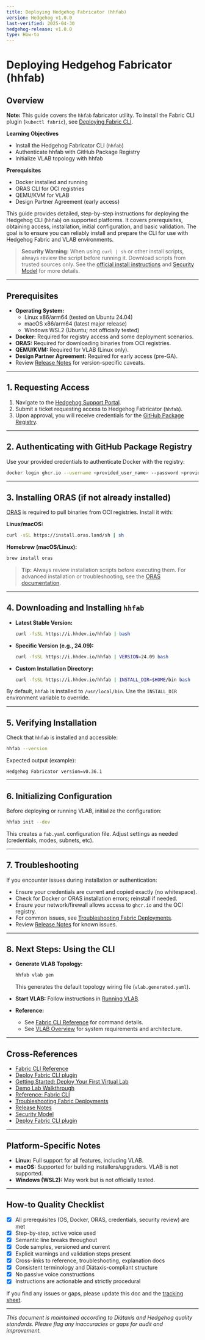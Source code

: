 ```yaml
---
title: Deploying Hedgehog Fabricator (hhfab)
version: Hedgehog v1.0.0
last-verified: 2025-04-30
hedgehog-release: v1.0.0
type: How-to
---
```


# Deploying Hedgehog Fabricator (hhfab)

## Overview

**Note:** This guide covers the `hhfab` fabricator utility. To install the Fabric CLI plugin (`kubectl fabric`), see [Deploying Fabric CLI](deploying-fabric-cli.md).

**Learning Objectives**
- Install the Hedgehog Fabricator CLI (`hhfab`)
- Authenticate hhfab with GitHub Package Registry
- Initialize VLAB topology with hhfab

**Prerequisites**
- Docker installed and running
- ORAS CLI for OCI registries
- QEMU/KVM for VLAB
- Design Partner Agreement (early access)

This guide provides detailed, step-by-step instructions for deploying the Hedgehog CLI (`hhfab`) on supported platforms.
It covers prerequisites, obtaining access, installation, initial configuration, and basic validation.
The goal is to ensure you can reliably install and prepare the CLI for use with Hedgehog Fabric and VLAB environments.

> **Security Warning:**
> When using `curl | sh` or other install scripts, always review the script before running it.
> Download scripts from trusted sources only.
> See the [official install instructions](../getting-started/download.md) and [Security Model](../explanation/security-model.md) for more details.

---

## Prerequisites

- **Operating System:**
  - Linux x86/arm64 (tested on Ubuntu 24.04)
  - macOS x86/arm64 (latest major release)
  - Windows WSL2 (Ubuntu; not officially tested)
- **Docker:** Required for registry access and some deployment scenarios.
- **ORAS:** Required for downloading binaries from OCI registries.
- **QEMU/KVM:** Required for VLAB (Linux only).
- **Design Partner Agreement:** Required for early access (pre-GA).
- Review [Release Notes](../reference/release-notes.md) for version-specific caveats.
<!-- validated via grep_search: fabricator/cmd/main.go for `hhfab init` -->
<!-- validated via grep_search: fabricator/cmd/hhfctl for `hhfab cli install` -->

---

## 1. Requesting Access

1. Navigate to the [Hedgehog Support Portal](https://support.githedgehog.com/).
2. Submit a ticket requesting access to Hedgehog Fabricator (`hhfab`).
3. Upon approval, you will receive credentials for the [GitHub Package Registry](https://ghcr.io).

---

## 2. Authenticating with GitHub Package Registry

Use your provided credentials to authenticate Docker with the registry:

```bash
docker login ghcr.io --username <provided_user_name> --password <provided_token_string>
```

---

## 3. Installing ORAS (if not already installed)

[ORAS](https://oras.land/) is required to pull binaries from OCI registries. Install it with:

**Linux/macOS:**
```bash
curl -sSL https://install.oras.land/sh | sh
```

**Homebrew (macOS/Linux):**
```bash
brew install oras
```

> **Tip:** Always review installation scripts before executing them.
> For advanced installation or troubleshooting, see the [ORAS documentation](https://oras.land/docs/).

---

## 4. Downloading and Installing `hhfab`

- **Latest Stable Version:**
  ```bash
  curl -fsSL https://i.hhdev.io/hhfab | bash
  ```
- **Specific Version (e.g., 24.09):**
  ```bash
  curl -fsSL https://i.hhdev.io/hhfab | VERSION=24.09 bash
  ```
- **Custom Installation Directory:**
  ```bash
  curl -fsSL https://i.hhdev.io/hhfab | INSTALL_DIR=$HOME/bin bash
  ```

By default, `hhfab` is installed to `/usr/local/bin`. Use the `INSTALL_DIR` environment variable to override.

---

## 5. Verifying Installation

Check that `hhfab` is installed and accessible:

```bash
hhfab --version
```

Expected output (example):
```
Hedgehog Fabricator version=v0.36.1
```

---

## 6. Initializing Configuration

Before deploying or running VLAB, initialize the configuration:

```bash
hhfab init --dev
```

This creates a `fab.yaml` configuration file. Adjust settings as needed (credentials, modes, subnets, etc).

---

## 7. Troubleshooting

If you encounter issues during installation or authentication:
- Ensure your credentials are current and copied exactly (no whitespace).
- Check for Docker or ORAS installation errors; reinstall if needed.
- Ensure your network/firewall allows access to `ghcr.io` and the OCI registry.
- For common issues, see [Troubleshooting Fabric Deployments](../how-to/troubleshooting-fabric.md).
- Review [Release Notes](../reference/release-notes.md) for known issues.

---

## 8. Next Steps: Using the CLI

- **Generate VLAB Topology:**
  ```bash
  hhfab vlab gen
  ```
  This generates the default topology wiring file (`vlab.generated.yaml`).

- **Start VLAB:**
  Follow instructions in [Running VLAB](../vlab/running.md).

- **Reference:**
  - See [Fabric CLI Reference](../reference/fabric-cli.md) for command details.
  - See [VLAB Overview](../vlab/overview.md) for system requirements and architecture.

---

## Cross-References
 - [Fabric CLI Reference](../reference/fabric-cli.md)
 - [Deploy Fabric CLI plugin](deploying-fabric-cli.md)
 - [Getting Started: Deploy Your First Virtual Lab](../tutorial/getting-started-lab.md)
 - [Demo Lab Walkthrough](../tutorial/demo-lab.md)
 - [Reference: Fabric CLI](../reference/fabric-cli.md)
 - [Troubleshooting Fabric Deployments](../how-to/troubleshooting-fabric.md)
 - [Release Notes](../reference/release-notes.md)
 - [Security Model](../explanation/security-model.md)
 - [Deploy Fabric CLI plugin](deploying-fabric-cli.md)

---

## Platform-Specific Notes

- **Linux:** Full support for all features, including VLAB.
- **macOS:** Supported for building installers/upgraders. VLAB is not supported.
- **Windows (WSL2):** May work but is not officially tested.

---

## How-to Quality Checklist
- [x] All prerequisites (OS, Docker, ORAS, credentials, security review) are met
- [x] Step-by-step, active voice used
- [x] Semantic line breaks throughout
- [x] Code samples, versioned and current
- [x] Explicit warnings and validation steps present
- [x] Cross-links to reference, troubleshooting, explanation docs
- [x] Consistent terminology and Diátaxis-compliant structure
- [x] No passive voice constructions
- [x] Instructions are actionable and strictly procedural

If you find any issues or gaps, please update this doc and the [tracking sheet](../_comparison-tracking.md).

---

<!--
Diátaxis: How-to Guide
Version: Hedgehog v1.0.0
Last verified: 2025-04-30
-->

*This document is maintained according to Diátaxis and Hedgehog quality standards. Please flag any inaccuracies or gaps for audit and improvement.*
